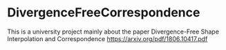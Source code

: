 # DivergenceFreeCorrespondence
This is a university project mainly about the paper Divergence-Free Shape Interpolation and Correspondence https://arxiv.org/pdf/1806.10417.pdf
